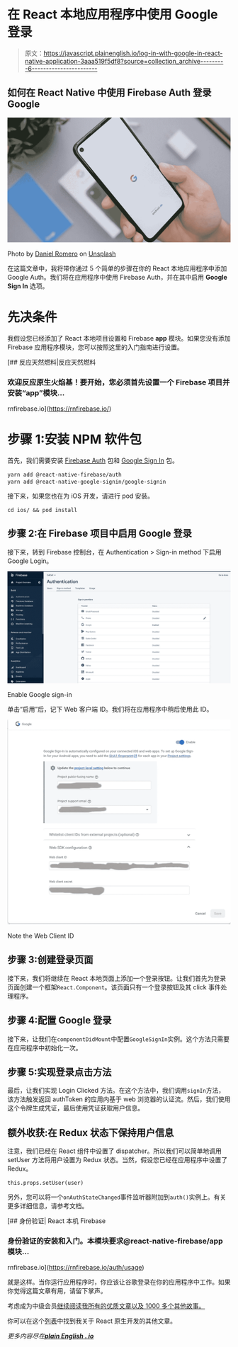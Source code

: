 # 在 React 本地应用程序中使用 Google 登录

> 原文：<https://javascript.plainenglish.io/log-in-with-google-in-react-native-application-3aaa519f5df8?source=collection_archive---------6----------------------->

## 如何在 React Native 中使用 Firebase Auth 登录 Google

![](img/9d6befd0006fa2e4de5079346c08536f.png)

Photo by [Daniel Romero](https://unsplash.com/@rmrdnl?utm_source=unsplash&utm_medium=referral&utm_content=creditCopyText) on [Unsplash](https://unsplash.com/s/photos/google?utm_source=unsplash&utm_medium=referral&utm_content=creditCopyText)

在这篇文章中，我将带你通过 5 个简单的步骤在你的 React 本地应用程序中添加 Google Auth。我们将在应用程序中使用 Firebase Auth，并在其中启用 **Google Sign In** 选项。

# 先决条件

我假设您已经添加了 React 本地项目设置和 Firebase **app** 模块。如果您没有添加 Firebase 应用程序模块，您可以按照这里的入门指南进行设置。

[](https://rnfirebase.io/) [## 反应天然燃料|反应天然燃料

### 欢迎反应原生火焰基！要开始，您必须首先设置一个 Firebase 项目并安装“app”模块…

rnfirebase.io](https://rnfirebase.io/) 

# 步骤 1:安装 NPM 软件包

首先，我们需要安装 [Firebase Auth](https://rnfirebase.io/auth/usage) 包和 [Google Sign In](https://github.com/react-native-google-signin/google-signin#project-setup-and-initialization) 包。

```
yarn add @react-native-firebase/auth
yarn add @react-native-google-signin/google-signin
```

接下来，如果您也在为 iOS 开发，请进行 pod 安装。

```
cd ios/ && pod install
```

## 步骤 2:在 Firebase 项目中启用 Google 登录

接下来，转到 Firebase 控制台，在 Authentication > Sign-in method 下启用 Google Login。

![](img/354d417a578ade53645d765ef74a2c88.png)

Enable Google sign-in

单击“启用”后，记下 Web 客户端 ID。我们将在应用程序中稍后使用此 ID。

![](img/156674d7330e244c624a053bffcdbe60.png)

Note the Web Client ID

## 步骤 3:创建登录页面

接下来，我们将继续在 React 本地页面上添加一个登录按钮。让我们首先为登录页面创建一个框架`React.Component`。该页面只有一个登录按钮及其 click 事件处理程序。

## 步骤 4:配置 Google 登录

接下来，让我们在`componentDidMount`中配置`GoogleSignIn`实例。这个方法只需要在应用程序中初始化一次。

## 步骤 5:实现登录点击方法

最后，让我们实现 Login Clicked 方法。在这个方法中，我们调用`signIn`方法，该方法触发返回 authToken 的应用内基于 web 浏览器的认证流。然后，我们使用这个令牌生成凭证，最后使用凭证获取用户信息。

## 额外收获:在 Redux 状态下保持用户信息

注意，我们已经在 React 组件中设置了 dispatcher。所以我们可以简单地调用 setUser 方法将用户设置为 Redux 状态。当然，假设您已经在应用程序中设置了 Redux。

```
this.props.setUser(user)
```

另外，您可以将一个`onAuthStateChanged`事件监听器附加到`auth()`实例上。有关更多详细信息，请参考文档。

[](https://rnfirebase.io/auth/usage) [## 身份验证| React 本机 Firebase

### 身份验证的安装和入门。本模块要求@react-native-firebase/app 模块…

rnfirebase.io](https://rnfirebase.io/auth/usage) 

就是这样。当你运行应用程序时，你应该让谷歌登录在你的应用程序中工作。如果你觉得这篇文章有用，请留下掌声。

考虑成为中级会员[继续阅读我所有的优质文章以及 1000 多个其他故事。](https://utkarshabakshi.medium.com/membership)

你可以在这个[列表](https://utkarshabakshi.medium.com/list/react-native-development-0d5f690f6585)中找到我关于 React 原生开发的其他文章。

*更多内容尽在*[***plain English . io***](http://plainenglish.io/)